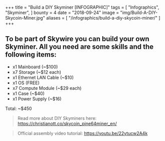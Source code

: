 +++
title = "Build a DIY Skyminer [INFOGRAPHIC]"
tags = [
    "Infographics",
    "Skyminer",
]
bounty = 4
date = "2018-09-24"
image = "img/Build-A-DIY-Skycoin-Miner.jpg"
aliases = [
	"/infographics/build-a-diy-skycoin-miner/"
]
+++

## To be part of Skywire you can build your own Skyminer. All you need are some skills and the following items:

* x1 Mainboard (~$100)
* x7 Storage (~$12 each)
* x1 Ethernet LAN Cable (~$10)
* x1 OS (FREE)
* x7 Compute Module (~$29 each)
* x1 Case (~$40)
* x1 Power Supply (~$16)

Total: ~$450

> Read more about DIY Skyminers here: https://christianott.co/skycoin_pine64miner_en/

> Official assembly video tutorial: https://youtu.be/22ytucw2A4k
